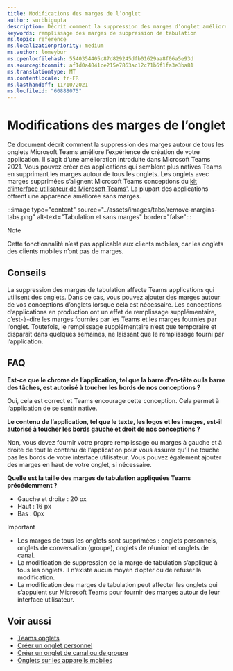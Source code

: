 ```yaml
---
title: Modifications des marges de l’onglet
author: surbhigupta
description: Décrit comment la suppression des marges d’onglet améliore l’expérience de création d’applications.
keywords: remplissage des marges de suppression de tabulation
ms.topic: reference
ms.localizationpriority: medium
ms.author: lomeybur
ms.openlocfilehash: 5540354405c87d829245dfb01629aa8f06a5e93d
ms.sourcegitcommit: af1d0a4041ce215e7863ac12c71b6f1fa3e3ba81
ms.translationtype: MT
ms.contentlocale: fr-FR
ms.lasthandoff: 11/10/2021
ms.locfileid: "60888075"
---
```

# <a name="tab-margin-changes"></a>Modifications des marges de l’onglet

Ce document décrit comment la suppression des marges autour de tous les onglets Microsoft Teams améliore l’expérience de création de votre application. Il s’agit d’une amélioration introduite dans Microsoft Teams 2021.
Vous pouvez créer des applications qui semblent plus natives Teams en supprimant les marges autour de tous les onglets. Les onglets avec marges supprimées s’alignent Microsoft Teams conceptions du [kit d’interface utilisateur de Microsoft Teams'](~/tabs/design/tabs.md). La plupart des applications offrent une apparence améliorée sans marges.

:::image type="content" source="../assets/images/tabs/remove-margins-tabs.png" alt-text="Tabulation et sans marges" border="false":::

> [!NOTE]
> Cette fonctionnalité n’est pas applicable aux clients mobiles, car les onglets des clients mobiles n’ont pas de marges. 

## <a name="guidelines"></a>Conseils

La suppression des marges de tabulation affecte Teams applications qui utilisent des onglets. Dans ce cas, vous pouvez ajouter des marges autour de vos conceptions d’onglets lorsque cela est nécessaire. Les conceptions d’applications en production ont un effet de remplissage supplémentaire, c’est-à-dire les marges fournies par les Teams et les marges fournies par l’onglet. Toutefois, le remplissage supplémentaire n’est que temporaire et disparaît dans quelques semaines, ne laissant que le remplissage fourni par l’application.

## <a name="faq"></a>FAQ

**Est-ce que le chrome de l’application, tel que la barre d’en-tête ou la barre des tâches, est autorisé à toucher les bords de nos conceptions ?**

Oui, cela est correct et Teams encourage cette conception. Cela permet à l’application de se sentir native.

**Le contenu de l’application, tel que le texte, les logos et les images, est-il autorisé à toucher les bords gauche et droit de nos conceptions ?**

Non, vous devez fournir votre propre remplissage ou marges à gauche et à droite de tout le contenu de l’application pour vous assurer qu’il ne touche pas les bords de votre interface utilisateur. Vous pouvez également ajouter des marges en haut de votre onglet, si nécessaire.

**Quelle est la taille des marges de tabulation appliquées Teams précédemment ?**

* Gauche et droite : 20 px
* Haut : 16 px
* Bas : 0px

> [!IMPORTANT]
> * Les marges de tous les onglets sont supprimées : onglets personnels, onglets de conversation (groupe), onglets de réunion et onglets de canal.
> * La modification de suppression de la marge de tabulation s’applique à tous les onglets. Il n’existe aucun moyen d’opter ou de refuser la modification. 
> * La modification des marges de tabulation peut affecter les onglets qui s’appuient sur Microsoft Teams pour fournir des marges autour de leur interface utilisateur.

## <a name="see-also"></a>Voir aussi

* [Teams onglets](~/tabs/what-are-tabs.md)
* [Créer un onglet personnel](~/tabs/how-to/create-personal-tab.md)
* [Créer un onglet de canal ou de groupe](~/tabs/how-to/create-channel-group-tab.md)
* [Onglets sur les appareils mobiles](~/tabs/design/tabs-mobile.md)
